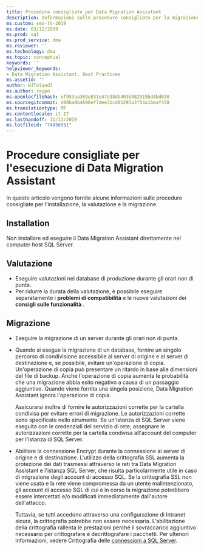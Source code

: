 ```yaml
---
title: Procedura consigliate per Data Migration Assistant
description: Informazioni sulle procedure consigliate per la migrazione di database SQL Server con Data Migration Assistant
ms.custom: seo-lt-2019
ms.date: 03/12/2019
ms.prod: sql
ms.prod_service: dma
ms.reviewer: ''
ms.technology: dma
ms.topic: conceptual
keywords: ''
helpviewer_keywords:
- Data Migration Assistant, Best Practices
ms.assetid: ''
author: HJToland3
ms.author: rajpo
ms.openlocfilehash: ef953aa369e831e47d38db403b982919bd4bd830
ms.sourcegitcommit: d00ba0b4696ef7dee31cd0b293a3f54a1beaf458
ms.translationtype: MT
ms.contentlocale: it-IT
ms.lasthandoff: 11/13/2019
ms.locfileid: "74056551"
---
```

# <a name="best-practices-for-running-data-migration-assistant"></a>Procedure consigliate per l'esecuzione di Data Migration Assistant
In questo articolo vengono fornite alcune informazioni sulle procedure consigliate per l'installazione, la valutazione e la migrazione.

## <a name="installation"></a>Installation
Non installare ed eseguire il Data Migration Assistant direttamente nel computer host SQL Server.

## <a name="assessment"></a>Valutazione
- Eseguire valutazioni nei database di produzione durante gli orari non di punta.
- Per ridurre la durata della valutazione, è possibile eseguire separatamente i **problemi di compatibilità** e le nuove valutazioni dei **consigli sulle funzionalità** .

## <a name="migration"></a>Migrazione
- Eseguire la migrazione di un server durante gli orari non di punta.

- Quando si esegue la migrazione di un database, fornire un singolo percorso di condivisione accessibile al server di origine e al server di destinazione e, se possibile, evitare un'operazione di copia. Un'operazione di copia può presentare un ritardo in base alle dimensioni del file di backup. Anche l'operazione di copia aumenta le probabilità che una migrazione abbia esito negativo a causa di un passaggio aggiuntivo. Quando viene fornita una singola posizione, Data Migration Assistant ignora l'operazione di copia.
 
    Assicurarsi inoltre di fornire le autorizzazioni corrette per la cartella condivisa per evitare errori di migrazione. Le autorizzazioni corrette sono specificate nello strumento. Se un'istanza di SQL Server viene eseguita con le credenziali del servizio di rete, assegnare le autorizzazioni corrette per la cartella condivisa all'account del computer per l'istanza di SQL Server.

- Abilitare la connessione Encrypt durante la connessione ai server di origine e di destinazione. L'utilizzo della crittografia SSL aumenta la protezione dei dati trasmessi attraverso le reti tra Data Migration Assistant e l'istanza SQL Server, che risulta particolarmente utile in caso di migrazione degli account di accesso SQL. Se la crittografia SSL non viene usata e la rete viene compromessa da un utente malintenzionato, gli account di accesso SQL di cui è in corso la migrazione potrebbero essere intercettati e/o modificati immediatamente dall'autore dell'attacco.

    Tuttavia, se tutti accedono attraverso una configurazione di Intranet sicura, la crittografia potrebbe non essere necessaria. L'abilitazione della crittografia rallenta le prestazioni perché il sovraccarico aggiuntivo necessario per crittografare e decrittografare i pacchetti. Per ulteriori informazioni, vedere Crittografia delle [connessioni a SQL Server](https://go.microsoft.com/fwlink/?linkid=832513).
